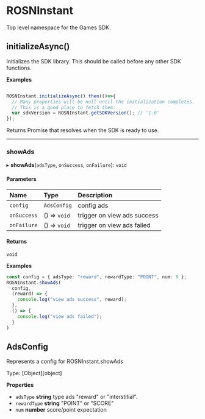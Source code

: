 # ROSNInstant
Top level namespace for the Games SDK.

## initializeAsync()

Initializes the SDK library. This should be called before any other SDK functions.

**Examples**

```ts

ROSNInstant.initializeAsync().then(()=>{
  // Many properties will be null until the initialization completes.
  // This is a good place to fetch them:
  var sdkVersion = ROSNInstant.getSDKVersion(); // '1.0'
});
```
Returns Promise<void> that resolves when the SDK is ready to use.
___

### showAds

▸ **showAds**(`adsType`, `onSuccess`, `onFailure`): `void`

#### Parameters

| Name        | Type         | Description                 |
| :---------- | :----------- | :-------------------------- |
| `config`    | `AdsConfig`  | config ads                  |
| `onSuccess` | () => `void` | trigger on view ads success |
| `onFailure` | () => `void` | trigger on view ads failed  |

#### Returns

`void`

**Examples**

```ts
const config = { adsType: "reward", rewardType: "POINT", num: 9 };
ROSNInstant.showAds(
  config,
  (reward) => {
    console.log("view ads success", reward);
  },
  () => {
    console.log("view ads failed");
  }
)
```

## AdsConfig

Represents a config for ROSNInstant.showAds

Type: [Object][object]

**Properties**

 - `adsType` **string** type ads "reward" or "interstitial".
 - `rewardType` **string**  "POINT" or "SCORE"
-  `num` **number** score/point expectation
